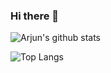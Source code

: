 ### Hi there 📱

![Arjun's github stats](https://github-readme-stats.vercel.app/api?username=arjun-dureja&show_icons=true&theme=tokyonight&hide=issues)

![Top Langs](https://github-readme-stats.vercel.app/api/top-langs/?username=arjun-dureja&layout=compact&exclude_repo=WinHacks2020&theme=tokyonight)
